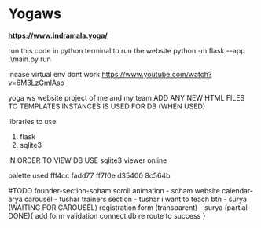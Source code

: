 # Yogaws

****https://www.indramala.yoga/****

run this code in python terminal to run the website
python -m flask --app .\main.py run

incase virtual env dont work
https://www.youtube.com/watch?v=6M3LzGmIAso


yoga ws website project of me and my team 
ADD ANY NEW HTML FILES TO TEMPLATES
INSTANCES IS USED FOR DB (WHEN USED)

libraries to use
1. flask
2. sqlite3

IN ORDER TO VIEW DB USE sqlite3 viewer online

palette used
fff4cc
fadd77
ff7f0e
d35400
8c564b

#TODO
founder-section-soham
scroll animation - soham
website calendar- arya
carousel - tushar
trainers section - tushar
i want to teach btn - surya (WAITING FOR CAROUSEL)
registration form (transparent) - surya (partial-DONE){
    add form validation
    connect db
    re route to success 
}
